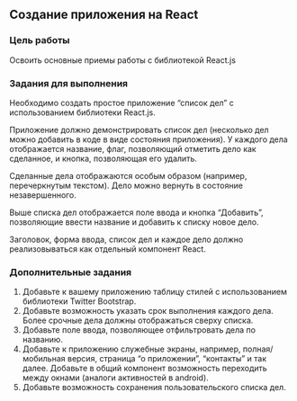 <!----- Conversion time: 0.378 seconds.


Using this Markdown file:

1. Cut and paste this output into your source file.
2. See the notes and action items below regarding this conversion run.
3. Check the rendered output (headings, lists, code blocks, tables) for proper
   formatting and use a linkchecker before you publish this page.

Conversion notes:

* Docs to Markdown version 1.0β17
* Thu Oct 03 2019 03:46:12 GMT-0700 (PDT)
* Source doc: https://docs.google.com/open?id=1wZmdpN8L0sKdfaa1WRl_mkWF-ijSXRIR2nuEWsDBf3Q
----->



## Создание приложения на React


### Цель работы

Освоить основные приемы работы с библиотекой React.js


### Задания для выполнения

Необходимо создать простое приложение “список дел” с использованием библиотеки React.js.

Приложение должно демонстрировать список дел (несколько дел можно добавить в коде в виде состояния приложения). У каждого дела отображается название, флаг, позволяющий отметить дело как сделанное, и кнопка, позволяющая его удалить.

Сделанные дела отображаются особым образом (например, перечеркнутым текстом). Дело можно вернуть в состояние незавершенного.

Выше списка дел отображается поле ввода и кнопка “Добавить”, позволяющие ввести название и добавить к списку новое дело.

Заголовок, форма ввода, список дел и каждое дело должно реализовываться как отдельный компонент React. 


### Дополнительные задания



1. Добавьте к вашему приложению таблицу стилей с использованием библиотеки Twitter Bootstrap.
2. Добавьте возможность указать срок выполнения каждого дела. Более срочные дела должны отображаться сверху списка.
3. Добавьте поле ввода, позволяющее отфильтровать дела по названию.
4. Добавьте к приложению служебные экраны, например, полная/мобильная версия, страница “о приложении”, “контакты” и так далее. Добавьте в общий компонент возможность переходить между окнами (аналоги активностей в android).
5. Добавьте возможность сохранения пользовательского списка дел.

<!-- Docs to Markdown version 1.0β17 -->
